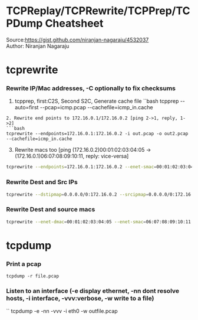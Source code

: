 # TCPReplay/TCPRewrite/TCPPrep/TCPDump Cheatsheet
Source:https://gist.github.com/niranjan-nagaraju/4532037  
Author: Niranjan Nagaraju

# tcprewrite
### Rewrite IP/Mac addresses, -C optionally to fix checksums
1. tcpprep, first:C2S, Second S2C, Generate cache file
``bash
tcpprep --auto=first --pcap=icmp.pcap --cachefile=icmp_in.cache
```
2. Rewrite end points to 172.16.0.1/172.16.0.2 [ping 2->1, reply, 1->2]
```bash
tcprewrite --endpoints=172.16.0.1:172.16.0.2 -i out.pcap -o out2.pcap --cachefile=icmp_in.cache
```
3. Rewrite macs too [ping (172.16.0.2)00:01:02:03:04:05 -> (172.16.0.1)06:07:08:09:10:11, reply: vice-versa]
```bash
tcprewrite --endpoints=172.16.0.1:172.16.0.2 --enet-smac=00:01:02:03:04:05,06:07:08:09:10:11 --enet-dmac=06:07:08:09:10:11,00:01:02:03:04:05 -i icmp.pcap -o out2_macs.pcap --cachefile=icmp_in.cache
```
### Rewrite Dest and Src IPs
```bash
tcprewrite --dstipmap=0.0.0.0/0:172.16.0.2 --srcipmap=0.0.0.0/0:172.16.0.1 --infile=out.pcap --outfile=out2.pcap 
```
### Rewrite Dest and source macs
```bash
tcprewrite --enet-dmac=00:01:02:03:04:05 --enet-smac=06:07:08:09:10:11 --infile=icmp_ping_noerrors.pcap --outfile=out.pcap
```

# tcpdump
### Print a pcap
```
tcpdump -r file.pcap
```
### Listen to an interface (-e display ethernet, -nn dont resolve hosts, -i interface, -vvv:verbose, -w write to a file)
``
tcpdump -e -nn -vvv -i eth0 -w outfile.pcap
```
